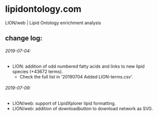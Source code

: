 # lipidontology.com
LION/web | Lipid Ontology enrichment analysis

## change log:
###### 2019-07-04:
* LION: addition of odd numbered fatty acids and links to new lipid species (+43672 terms).
  * Check the full list in '20190704 Added LION-terms.csv'.
###### 2019-07-09:
* LION/web: support of LipidXplorer lipid formatting.
* LION/web: addition of downloadbutton to download network as SVG.
